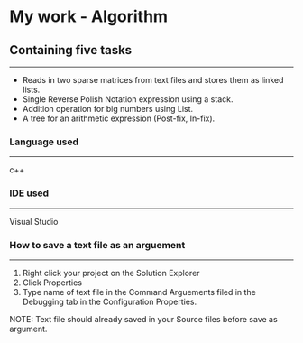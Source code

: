 # My work - Algorithm
## Containing five tasks
----
+ Reads in two sparse matrices from text files and stores them as linked lists.
+ Single Reverse Polish Notation expression using a stack.
+ Addition operation for big numbers using List.
+ A tree for an arithmetic expression (Post-fix, In-fix).

### Language used
----
c++

### IDE used
-----
Visual Studio

### How to save a text file as an arguement
----
1. Right click your project on the Solution Explorer
2. Click Properties
3. Type name of text file in the Command Arguements filed in the Debugging tab in the Configuration Properties.

NOTE: Text file should already saved in your Source files before save as argument.
